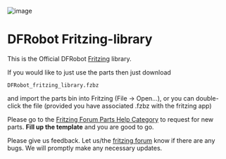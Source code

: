 ![image](https://github.com/user-attachments/assets/f93c7617-dd9b-47db-984c-620419cd521e)
# DFRobot Fritzing-library

This is the Official DFRobot [Fritzing](http://fritzing.org/) library.

If you would like to just use the parts then just download 

    DFRobot_fritzing_library.fzbz

and import the parts bin into Fritzing (File -> Open...), or you can double-click the file (provided you have associated .fzbz with the fritzing app)

Please go to the [Fritzing Forum Parts Help Category](https://forum.fritzing.org/c/parts-help) to request for new parts. **Fill up the template** and you are good to go.

Please give us feedback. Let us/the [fritzing forum](https://forum.fritzing.org) know if there are any bugs. We will promptly make any necessary updates.
